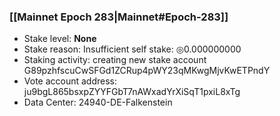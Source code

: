 ### [[Mainnet Epoch 283|Mainnet#Epoch-283]]
* Stake level: **None**
* Stake reason: Insufficient self stake: ◎0.000000000
* Staking activity: creating new stake account G89pzhfscuCwSFGd1ZCRup4pWY23qMKwgMjvKwETPndY
* Vote account address: ju9bgL865bsxpZYYFGbT7nAWxadYrXiSqT1pxiL8xTg
* Data Center: 24940-DE-Falkenstein